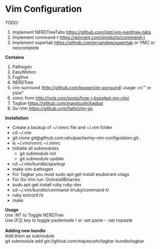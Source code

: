 Vim Configuration
====================

TODO: <br>
1. Implement NERDTreeTabs https://github.com/jistr/vim-nerdtree-tabs <br>
2. Implement command-t https://wincent.com/products/command-t
3. Implement supertab https://github.com/ervandew/supertab or YMC or neocomplete

<strong>Contains</strong> <br>
1. Pathogen <br>
2. EasyMotion <br>
3. Fugitive <br>
4. NERDTree <br>
5. vim-surround (http://github.com/tpope/vim-surround) usage: cs'" or ysiw" <br>
6. vimrc from http://nvie.com/posts/how-i-boosted-my-vim/ <br>
7. Tagbar https://github.com/majutsushi/tagbar <br>
8. Go-Vim https://github.com/fatih/vim-go

<strong>Installation</strong> <br>
<ul>
  <li>Create a backup of ~/.vimrc file and ~/.vim folder</li>
  <li>cd ~/.vim</li>
  <li>git clone git@github.com:rahulpache/my-vim-configulation.git .</li>
  <li>ls ~/.vim/vimrc ~/.vimrc</li>
  <li>
    Initialte all submodules
    <ul>
      <li>git submodule init</li>
      <li>git submodule update</li>
    </ul>
  </li>
  <li>cd ~/.vim/bundle/sparkup</li>
  <li>make vim-pathogen</li>
  <li>For Tagbar you must sudo apt-get install exuberant-ctags</li>
  <li>For Go-Vim run :GoInstallBinaries </li>
  <li>sudo apt-get install ruby ruby-dev
  <li>cd ~/.vim/bundle/command-t/ruby/command-t/</li>
  <li>ruby extconf.rb</li>
  <li>make</li>
</ul>
<strong>Usage</strong> <br>
Use :NT to Toggle NERDTree <br>
Use [F2] key to toggle pastemode / or :set paste - :set nopaste <br>
<br>
<strong>Adding new bundle</strong><br>
Add them as submodule<br>
git submodule add git://github.com/majutsushi/tagbar bundle/tagbar
